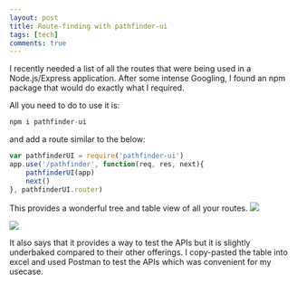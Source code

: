 ```yaml
---
layout: post
title: Route-finding with pathfinder-ui
tags: [tech]
comments: true
---
```


I recently needed a list of all the routes that were being used in a Node.js/Express application. After some
intense Googling, I found an npm package that would do exactly what I required.

All you need to do to use it is:

```javascript
npm i pathfinder-ui
```
and add a route similar to the below:

```javascript
var pathfinderUI = require('pathfinder-ui')
app.use('/pathfinder', function(req, res, next){
    pathfinderUI(app)
    next()
}, pathfinderUI.router)
```

This provides a wonderful tree and table view of all your routes.
![](https://s3.amazonaws.com/poly-screenshots.angel.co/Project/4b/154634/8a313313182b2bab4b0e00f483f647b7-original.png)

![](https://s3.amazonaws.com/poly-screenshots.angel.co/Project/4b/154634/8b4aff1d7a5b7a648773bd7915b19791-original.png)

It also says that it provides a way to test the APIs but it is slightly underbaked compared to their other offerings. 
I copy-pasted the table into excel and used Postman to test the APIs which was convenient for my usecase.
